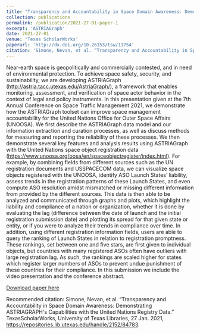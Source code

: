 ```yaml
---
title: "Transparency and Accountability in Space Domain Awareness: Demonstrating ASTRIAGraph’s Capabilities with the United Nations Registry Data"
collection: publications
permalink: /publication/2021-27-01-paper-1
excerpt: 'ASTRIAGraph'
date: 2021-27-01
venue: 'Texas ScholarWorks'
paperurl: 'http://dx.doi.org/10.26153/tsw/11754'
citation: 'Simone, Nevan, et al. “Transparency and Accountability in Space Domain Awareness: Demonstrating ASTRIAGRAPH's Capabilities with the United Nations Registry Data.” TexasScholarWorks, University of Texas Libraries, 27 Jan. 2021, https://repositories.lib.utexas.edu/handle/2152/84783.'
---
```

Near-earth space is geopolitically and commercially contested, and in need of environmental protection. To achieve space safety, security, and sustainability, we are developing ASTRIAGraph (http://astria.tacc.utexas.edu/AstriaGraph/), a framework that enables monitoring, assessment, and verification of space actor behavior in the context of legal and policy instruments. In this presentation given at the 7th Annual Conference on Space Traffic Management 2021, we demonstrate how the ASTRIAGraph toolset can improve space management accountability for the United Nations Office for Outer Space Affairs (UNOOSA). We first describe the ASTRIAGraph data model and our information extraction and curation processes, as well as discuss methods for measuring and reporting the reliability of these processes. We then demonstrate several key features and analysis results using ASTRIAGraph with the United Nations space object registration data (https://www.unoosa.org/oosa/en/spaceobjectregister/index.html). For example, by combining fields from different sources such as the UN registration documents and USSPACECOM data, we can visualize space objects registered with the UNOOSA, identify ASO Launch States’ liability, assess trends in the registration patterns of these Launch States, and even compute ASO resolution amidst mismatched or missing different information from provided by the different sources. This data is then able to be analyzed and communicated through graphs and plots, which highlight the liability and compliance of a nation or organization, whether it is done by evaluating the lag (difference between the date of launch and the initial registration submission date) and plotting its spread for that given state or entity, or if you were to analyze their trends in compliance over time. In addition, using different registration information fields, users are able to query the ranking of Launch States in relation to registration promptness. These rankings, set between one and five stars, are first given to individual objects, but countries with many registered ASOs often have outliers with large registration lag. As such, the rankings are scaled higher for states which register larger numbers of ASOs to prevent undue punishment of these countries for their compliance. In this submission we include the video presentation and the conference abstract.

[Download paper here](http://dx.doi.org/10.26153/tsw/11754)

Recommended citation: Simone, Nevan, et al. “Transparency and Accountability in Space Domain Awareness: Demonstrating ASTRIAGRAPH's Capabilities with the United Nations Registry Data.” TexasScholarWorks, University of Texas Libraries, 27 Jan. 2021, https://repositories.lib.utexas.edu/handle/2152/84783.